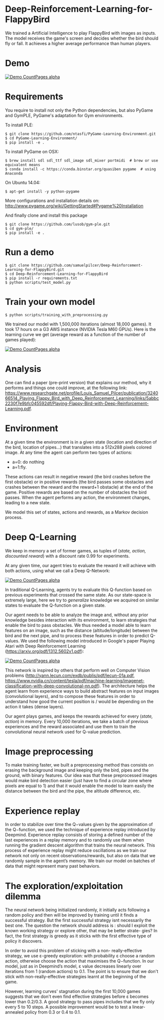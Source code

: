 # Deep-Reinforcement-Learning-for-FlappyBird

We trained a Artificial Intelligence to play FlappyBird with images as inputs. The model receives the game's screen and decides whether the bird should fly or fall. It achieves a higher average performance than human players.

# Demo

[![Demo CountPages alpha](https://github.com/samuelpilcer/Deep-Reinforcement-Learning-for-FlappyBird/blob/master/experiment/Artificial_Intelligence_playing_FlappyBird.gif)](https://www.youtube.com/watch?v=Tf8SVv1nPxM)

# Requirements

You require to install not only the Python dependencies, but also PyGame and GymPLE, PyGame's adaptation for Gym environments.

To install PLE:

	$ git clone https://github.com/ntasfi/PyGame-Learning-Environment.git
	$ cd PyGame-Learning-Environment/
	$ pip install -e .

To install PyGame on OSX:

	$ brew install sdl sdl_ttf sdl_image sdl_mixer portmidi  # brew or use equivalent means
	$ conda install -c https://conda.binstar.org/quasiben pygame  # using Anaconda

On Ubuntu 14.04:

	$ apt-get install -y python-pygame

More configurations and installation details on: http://www.pygame.org/wiki/GettingStarted#Pygame%20Installation



And finally clone and install this package

	$ git clone https://github.com/lusob/gym-ple.git
	$ cd gym-ple/
	$ pip install -e .

# Run a demo

    $ git clone https://github.com/samuelpilcer/Deep-Reinforcement-Learning-for-FlappyBird.git
    $ cd Deep-Reinforcement-Learning-for-FlappyBird
    $ pip install -r requirements.txt
    $ python scripts/test_model.py

# Train your own model

    $ python scripts/training_with_preprocessing.py

We trained our model with 1,500,000 iterations (almost 18,000 games). It took 17 hours on a G3 AWS instance (NVIDIA Tesla M60 GPUs). Here is the learning curve we get (average reward as a function of the number of games played):

[![Demo CountPages alpha](https://github.com/samuelpilcer/Deep-Reinforcement-Learning-for-FlappyBird/blob/master/experiment/Learning%20curve.png)](https://github.com/samuelpilcer/Deep-Reinforcement-Learning-for-FlappyBird/blob/master/experiment/paper.pdf)

# Analysis

One can find a paper (pre-print version) that explains our method, why it performs and things one could improve, at the following link: https://www.researchgate.net/profile/Louis_Samuel_Pilcer/publication/324066514_Playing_Flappy_Bird_with_Deep_Reinforcement_Learning/links/5abbc2230f7e9bfc045592df/Playing-Flappy-Bird-with-Deep-Reinforcement-Learning.pdf.

# Environment

At a given time the environment is in a given state (location and direction of the bird, location of pipes...) that translates into a 512x288 pixels colored image. At any time the agent can perform two types of actions:

- a=0: do nothing
- a=1:fly.

These actions can result in negative reward (the bird crashes before the first obstacle) or in positive rewards (the bird passes some obstacles and crashes between the reward and the reward+1 obstacle) at the end of the game. Positive rewards are based on the number of obstacles the bird passes. When the agent performs any action, the environment changes, leading to a new state.

We model this set of states, actions and rewards, as a Markov decision process.

# Deep Q-Learning

We keep in memory a set of former games, as tuples of (*state, action, discounted reward*) with a discount rate 0.99 for experiments.

At any given time, our agent tries to evaluate the reward it will achieve with both actions, using what we call a Deep Q-Network:

[![Demo CountPages alpha](https://github.com/samuelpilcer/Deep-Reinforcement-Learning-for-FlappyBird/blob/master/experiment/Deep%20Q-Network.png)](https://github.com/samuelpilcer/Deep-Reinforcement-Learning-for-FlappyBird/blob/master/experiment/paper.pdf)

In traditional Q-Learning, agents try to evaluate this Q-function based on previous experiments that crossed the same state. As our state-space is extremely large, here we try to *generalize* knowledge we acquired on similar states to evaluate the Q-function on a given state.

Our agent needs to be able to analyze the image and, without any prior knowledge besides interaction with its environment, to learn strategies that enable the bird to pass obstacles. We thus needed a model able to learn features on an image, such as the distance (altitude/longitude) between the bird and the next pipe, and to process these features in order to predict Q-values. We used the following model introduced in Google's paper Playing Atari with Deep Reinforcement Learning (https://arxiv.org/pdf/1312.5602v1.pdf):

[![Demo CountPages alpha](https://media.springernature.com/m685/nature-static/assets/v1/image-assets/nature14236-f1.jpg)](https://github.com/samuelpilcer/Deep-Reinforcement-Learning-for-FlappyBird/blob/master/experiment/paper.pdf)

This network is inspired by others that perform well on Computer Vision problems (http://yann.lecun.com/exdb/publis/pdf/lecun-01a.pdf, https://www.nvidia.cn/content/tesla/pdf/machine-learning/imagenet-classification-with-deep-convolutional-nn.pdf). The architecture helps the agent learn from experience ways to build abstract features on input images (convolutional layers), and to compose these features in order to understand how good the current position is / would be depending on the action it takes (dense layers).

Our agent plays games, and keeps the rewards achieved for every (*state, action*) in memory. Every 10,000 iterations, we take a batch of previous experiences and the reward associated and use them to train the convolutional neural network used for Q-value prediction.


# Image preprocessing

To make training faster, we built a preprocessing method thas consists on erasing the background image and keeping only the bird, pipes and the ground, with binary features. Our idea was that these preprocessed images would make bird detection easier (just have to find a circular zone where pixels are equal to 1) and that it would enable the model to learn easily the distance between the bird and the pipe, the altitude difference, etc.


# Experience replay

In order to stabilize over time the Q−values given by the approximation of the Q−function, we used the technique of experience replay introduced by Deepmind. Experience replay consists of storing a defined number of the last experiences in a replay memory and to randomly use them when running the gradient descent algorithm that trains the neural network. This process of experience replay might reduce oscillations as we train our network not only on recent observations/rewards, but also on data that we randomly sample in the agent’s memory. We train our model on batches of data that might represent many past behaviors.


# The exploration/exploitation dilemma

The neural network being initialized randomly, it initially acts following a random policy and then will be improved by training until it finds a successful strategy. But the first successful strategy isnt necessarily the best one. The question the network should address is : should I exploit the known working strategy or explore other, that may be better strate- gies? In fact, the first strategy is greedy as it sticks with the first effective type of policy it discovers.

In order to avoid this problem of sticking with a non- really-effective strategy, we use ε-greedy exploration: with probability ε choose a random action, otherwise choose the action that maximises the Q−function. In our model, just as in Deepmind’s model, ε value decreases linearly over iterations from 1 (random actions) to 0.1. The point is to ensure that we don't stick with non-really-effective strategies learnt at the beginning of the game.

However, learning curves' stagnation during the first 10,000 games suggests that we don't even find effective strategies before ε becomes lower than 0.2/0.3. A good strategy to pass pipes includes that we fly only every 5 to 10 steps. A possible improvement would be to test a linear-annealed policy from 0.3 or 0.4 to 0.1.